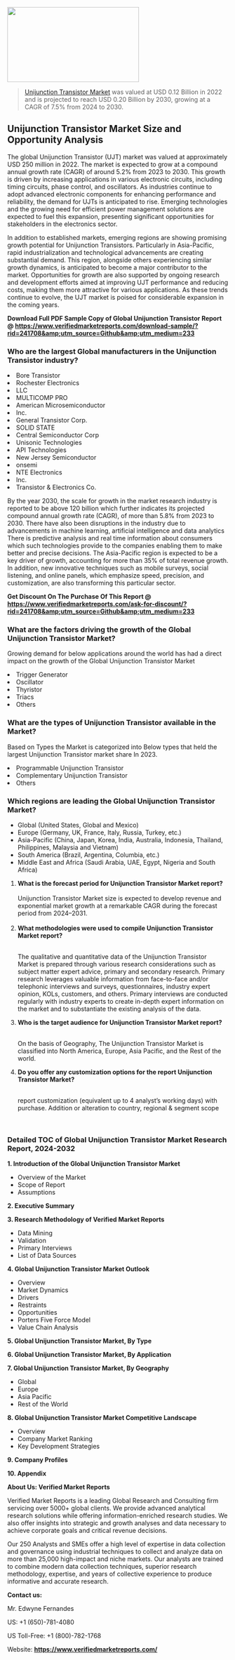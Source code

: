 <img src="https://ffe5etoiles.com/wp-content/uploads/2024/12/MST1-300x171.png" alt="" width="300" height="171" class="alignnone size-medium wp-image-20088" /><blockquote><p><p><a href="https://www.verifiedmarketreports.com/download-sample/?rid=241708&utm_source=Github&utm_medium=233" target="_blank">Unijunction Transistor Market</a> was valued at USD 0.12 Billion in 2022 and is projected to reach USD 0.20 Billion by 2030, growing at a CAGR of 7.5% from 2024 to 2030.</p></blockquote><p><h2>Unijunction Transistor Market Size and Opportunity Analysis</h2><p>The global Unijunction Transistor (UJT) market was valued at approximately USD 250 million in 2022. The market is expected to grow at a compound annual growth rate (CAGR) of around 5.2% from 2023 to 2030. This growth is driven by increasing applications in various electronic circuits, including timing circuits, phase control, and oscillators. As industries continue to adopt advanced electronic components for enhancing performance and reliability, the demand for UJTs is anticipated to rise. Emerging technologies and the growing need for efficient power management solutions are expected to fuel this expansion, presenting significant opportunities for stakeholders in the electronics sector.</p><p>In addition to established markets, emerging regions are showing promising growth potential for Unijunction Transistors. Particularly in Asia-Pacific, rapid industrialization and technological advancements are creating substantial demand. This region, alongside others experiencing similar growth dynamics, is anticipated to become a major contributor to the market. Opportunities for growth are also supported by ongoing research and development efforts aimed at improving UJT performance and reducing costs, making them more attractive for various applications. As these trends continue to evolve, the UJT market is poised for considerable expansion in the coming years.</p></p><p class=""><strong>Download Full PDF Sample Copy of Global Unijunction Transistor Report @ <a href="https://www.verifiedmarketreports.com/download-sample/?rid=241708&amp;utm_source=Github&amp;utm_medium=233" target="_blank">https://www.verifiedmarketreports.com/download-sample/?rid=241708&amp;utm_source=Github&amp;utm_medium=233</a></strong></p><h3 id="" class="">Who are the largest Global manufacturers in the Unijunction Transistor industry?</h3><p><li>Bore Transistor</li><li> Rochester Electronics</li><li> LLC</li><li> MULTICOMP PRO</li><li> American Microsemiconductor</li><li> Inc.</li><li> General Transistor Corp.</li><li> SOLID STATE</li><li> Central Semiconductor Corp</li><li> Unisonic Technologies</li><li> API Technologies</li><li> New Jersey Semiconductor</li><li> onsemi</li><li> NTE Electronics</li><li> Inc.</li><li> Transistor & Electronics Co.</li></p><div class=""><div class="" dir="" data-message-author-role="" data-message-id="" data-message-model-slug=""><div class=""><div class=""><div class=""><div class="" dir="" data-message-author-role="" data-message-id="" data-message-model-slug=""><div class=""><div class=""><p>By the year 2030, the scale for growth in the market research industry is reported to be above 120 billion which further indicates its projected compound annual growth rate (CAGR), of more than 5.8% from 2023 to 2030. There have also been disruptions in the industry due to advancements in machine learning, artificial intelligence and data analytics There is predictive analysis and real time information about consumers which such technologies provide to the companies enabling them to make better and precise decisions. The Asia-Pacific region is expected to be a key driver of growth, accounting for more than 35% of total revenue growth. In addition, new innovative techniques such as mobile surveys, social listening, and online panels, which emphasize speed, precision, and customization, are also transforming this particular sector.</p><p><strong>Get Discount On The Purchase Of This Report @&nbsp; <a href="https://www.verifiedmarketreports.com/ask-for-discount/?rid=241708&amp;utm_source=Github&amp;utm_medium=233" target="_blank">https://www.verifiedmarketreports.com/ask-for-discount/?rid=241708&amp;utm_source=Github&amp;utm_medium=233</a></strong></p></div></div></div></div></div></div></div></div><h3 id="" class="">What are the factors driving the growth of the Global Unijunction Transistor Market?</h3><p id="" class="">Growing demand for below applications around the world has had a direct impact on the growth of the Global Unijunction Transistor Market</p><p id="" class=""><li>Trigger Generator</li><li> Oscillator</li><li> Thyristor</li><li> Triacs</li><li> Others</li></p><h3 id="" class="">What are the types of Unijunction Transistor available in the Market?</h3><p id="" class="">Based on Types the Market is categorized into Below types that held the largest Unijunction Transistor market share In 2023.</p><p id="" class=""><li>Programmable Unijunction Transistor</li><li> Complementary Unijunction Transistor</li><li> Others</li></p><h3 id="" class="">Which regions are leading the Global Unijunction Transistor Market?</h3><ul><li>Global (United States, Global and Mexico)</li><li>Europe (Germany, UK, France, Italy, Russia, Turkey, etc.)</li><li>Asia-Pacific (China, Japan, Korea, India, Australia, Indonesia, Thailand, Philippines, Malaysia and Vietnam)</li><li>South America (Brazil, Argentina, Columbia, etc.)</li><li>Middle East and Africa (Saudi Arabia, UAE, Egypt, Nigeria and South Africa)</li></ul><p><ol><li><strong>What is the forecast period for Unijunction Transistor Market report?<br /></strong><br /><span data-sheets-root="1" data-sheets-value="{&quot;1&quot;:2,&quot;2&quot;:&quot;XXXX size is expected to develop revenue and exponential market growth at a remarkable CAGR during the forecast period from 2024&ndash;2030.&quot;}" data-sheets-userformat="{&quot;2&quot;:12674,&quot;4&quot;:{&quot;1&quot;:2,&quot;2&quot;:16776960},&quot;10&quot;:2,&quot;11&quot;:0,&quot;15&quot;:&quot;Arial&quot;,&quot;16&quot;:12}">Unijunction Transistor Market size is expected to develop revenue and exponential market growth at a remarkable CAGR during the forecast period from 2024&ndash;2031.</span><br /><br /></li><li><strong>What methodologies were used to compile Unijunction Transistor Market report?<br /><br /></strong><p>The qualitative and quantitative data of the&nbsp;Unijunction Transistor Market is prepared through various research considerations such as subject matter expert advice, primary and secondary research. Primary research leverages valuable information from face-to-face and/or telephonic interviews and surveys, questionnaires, industry expert opinion, KOLs, customers, and others. Primary interviews are conducted regularly with industry experts to create in-depth expert information on the market and to substantiate the existing analysis of the data.&nbsp;</p></li><li><strong>Who is the target audience for Unijunction Transistor Market report?<br /><br /></strong><p>On the basis of Geography, The&nbsp;Unijunction Transistor Market is classified into North America, Europe, Asia Pacific, and the Rest of the world.</p></li><li><strong>Do you offer any customization options for the report Unijunction Transistor Market?<br /><br /></strong><p>report customization (equivalent up to 4 analyst&rsquo;s working days) with purchase. Addition or alteration to country, regional &amp; segment scope</p><p>&nbsp;</p></li></ol></p><h3 id="" class="">Detailed TOC of Global Unijunction Transistor Market Research Report, 2024-2032</h3><p id="" class=""><strong>1. Introduction of the Global Unijunction Transistor Market</strong></p><ul><li>Overview of the Market</li><li>Scope of Report</li><li>Assumptions</li></ul><p id="" class=""><strong>2. Executive Summary</strong></p><p id="" class=""><strong>3. Research Methodology of&nbsp;Verified Market Reports</strong></p><ul><li>Data Mining</li><li>Validation</li><li>Primary Interviews</li><li>List of Data Sources</li></ul><p id="" class=""><strong>4. Global Unijunction Transistor Market Outlook</strong></p><ul><li>Overview</li><li>Market Dynamics</li><li>Drivers</li><li>Restraints</li><li>Opportunities</li><li>Porters Five Force Model</li><li>Value Chain Analysis</li></ul><p id="" class=""><strong>5. Global Unijunction Transistor Market, By&nbsp;Type</strong></p><p id="" class=""><strong>6. Global Unijunction Transistor Market, By Application</strong></p><p id="" class=""><strong>7. Global Unijunction Transistor Market, By Geography</strong></p><ul><li>Global</li><li>Europe</li><li>Asia Pacific</li><li>Rest of the World</li></ul><p id="" class=""><strong>8. Global Unijunction Transistor Market Competitive Landscape</strong></p><ul><li>Overview</li><li>Company Market Ranking</li><li>Key Development Strategies</li></ul><p id="" class=""><strong>9. Company Profiles</strong></p><p id="" class=""><strong>10. Appendix</strong></p><p id="" class=""><strong>About Us: Verified Market Reports</strong></p><p id="" class="">Verified Market Reports is a leading Global Research and Consulting firm servicing over 5000+ global clients. We provide advanced analytical research solutions while offering information-enriched research studies. We also offer insights into strategic and growth analyses and data necessary to achieve corporate goals and critical revenue decisions.</p><p id="" class="">Our 250 Analysts and SMEs offer a high level of expertise in data collection and governance using industrial techniques to collect and analyze data on more than 25,000 high-impact and niche markets. Our analysts are trained to combine modern data collection techniques, superior research methodology, expertise, and years of collective experience to produce informative and accurate research.</p><p id="" class=""><strong>Contact us:</strong></p><p id="" class="">Mr. Edwyne Fernandes</p><p id="" class="">US: +1 (650)-781-4080</p><p id="" class="">US Toll-Free: +1 (800)-782-1768</p><p id="" class="">Website: <a target="" data-test-app-aware-link=""><strong>https://www.verifiedmarketreports.com/</strong></a></p>
